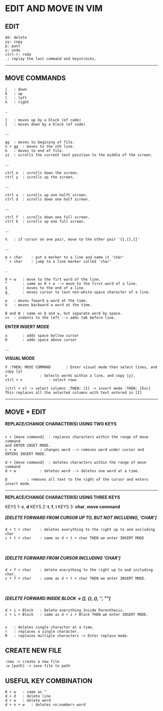 EDIT AND MOVE IN VIM
====================

EDIT
----

```text
dd: delete
yy: copy
p: past
u: undo
ctrl-r: redo
.: replay the last command and keystrocks.
```
---


MOVE COMMANDS
------------

```text
j	: down
k	: up
l	: left
h	: right
```
..

```text
{ 	: moves up by a block (of code)
} 	: moves down by a block (of code)
```
...

```text
gg	: moves to begining of file.
n + gg	: moves to the nth line.
G	: moves to end of file.
zz	: scrolls the current text position to the middle of the screen.
```
...

```text
ctrl e	: scrolls down the screen.
ctrl y	: scrolls up the screen.
```
...

```text
ctrl u	: scrolls up one halft screen.
ctrl d	: scrolls down one half screen.
```
...

```text
ctrl f	: scrolls down one full screen.
ctrl b	: scrolls up one full screen.
```
...

```text
%	: if cursor on one pair, move to the other pair '{},[],{}'
```
...

```text
m + char	: put a marker to a line and name it 'char'
` + char	: jump to a line marker called 'char'
```
..

```text
0 + w	: move to the firt word of the line.
^ 		: same as 0 + w --> move to the first word of a line.
$ 		: moves to the end of a line.
g_		: moves cursor to last non-white-space character of a line.

w	: moves foward a word at the time.
b	: moves backward a word at the time.

B and W : same as b and w, but separate word by space.
>>	: indents to the left --> adds tab before line.
```

**ENTER INSERT MODE**
```text
o		: adds space bellow cursor
O		: adds space above cursor
```
...

**VISUAL MODE**
```text
V :THEN: MOVE COMMAND		: Enter visual mode then select lines, and copy [y]
v				: Selects words within a line, and copy [y].
ctrl + v 			: select rows

[ctrl + v] -> select columns :THEN: [I] -> insert mode :THEN: [Esc] 
This replaces all the selected columns with text entered in [I]
```

---

MOVE + EDIT
------------

**REPLACE/CHANGE CHARACTER(S) USING TWO KEYS**
```text

c + {move command} 	: replaces characters within the range of move command
and ENTER INSET MODE.
c + w			: changes word --> removes word under cursor and ENTERS INSERT MODE.

d + {move command} 	: deletes characters within the range of move command
d + w			: deletes word --> deletes one word at a time.

D         : removes all text to the right of the cursor and enters insert mode.
```
---


**REPLACE/CHANGE CHARACTER(S) USING THREE KEYS**

KEYS 1: **c**, **d**
KEYS 2: **t**, **f**, **i**
KEYS 3: **char**, **move command**


##### __\[DELETE FORWARD FROM CURSOR UP TO, BUT NOT INCLUDING, 'CHAR']__

```text
d + t + char	: deletes everything to the right up to and excluding char
c + t + char	: same as d + t + char THEN we enter INSERT MODE
```
<p>&nbsp;</p>

##### __\[DELETE FORWARD FROM CURSOR INCLUDING 'CHAR']__

```text
d + f + char	: delete everything to the right up to and including char.
c + f + char	: same as d + t + char THEN we enter INSERT MODE.
```
<p>&nbsp;</p>

##### __\[DELETE FORWARD INSIDE BLOCK -> \[], {}, (), '', ""]__

```text
d + i + Block 	: Delete everything Inside Parenthesis.
c + i + Block 	: same as d + i + Block THEN we enter INSERT MODE.


x	: deletes single character at a time. 
r	: replaces a single character.
R	: replaces multiple characters -> Enter replace mode.
```

CREATE NEW FILE
-----------------
``` text
:new -> create a new file
:w [path] -> save file to path
```

USEFUL KEY COMBINATION
----------------------
```text
0 + w 	: same as ^
d + d 	: delete line
d + w 	: delete word
d + n + w	: deletes <n:number> word 
```
